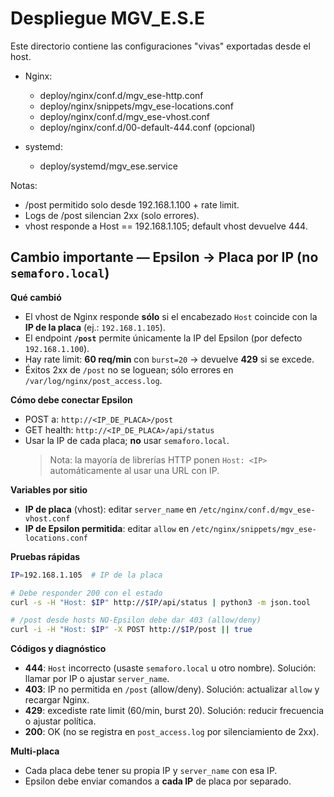 # Despliegue MGV_E.S.E

Este directorio contiene las configuraciones "vivas" exportadas desde el host.

- Nginx:
  - deploy/nginx/conf.d/mgv_ese-http.conf
  - deploy/nginx/snippets/mgv_ese-locations.conf
  - deploy/nginx/conf.d/mgv_ese-vhost.conf
  - deploy/nginx/conf.d/00-default-444.conf (opcional)

- systemd:
  - deploy/systemd/mgv_ese.service

Notas:
- /post permitido solo desde 192.168.1.100 + rate limit.
- Logs de /post silencian 2xx (solo errores).
- vhost responde a Host == 192.168.1.105; default vhost devuelve 444.


<!-- EPSILON_CONN_START -->
## Cambio importante — Epsilon → Placa por IP (no `semaforo.local`)

**Qué cambió**
- El vhost de Nginx responde **sólo** si el encabezado `Host` coincide con la **IP de la placa** (ej.: `192.168.1.105`).
- El endpoint **`/post`** permite únicamente la IP del Epsilon (por defecto `192.168.1.100`).
- Hay rate limit: **60 req/min** con `burst=20` → devuelve **429** si se excede.
- Éxitos 2xx de `/post` no se loguean; sólo errores en `/var/log/nginx/post_access.log`.

**Cómo debe conectar Epsilon**
- POST a: `http://<IP_DE_PLACA>/post`
- GET health: `http://<IP_DE_PLACA>/api/status`
- Usar la IP de cada placa; **no** usar `semaforo.local`.
  > Nota: la mayoría de librerías HTTP ponen `Host: <IP>` automáticamente al usar una URL con IP.

**Variables por sitio**
- **IP de placa** (vhost): editar `server_name` en `/etc/nginx/conf.d/mgv_ese-vhost.conf`
- **IP de Epsilon permitida**: editar `allow` en `/etc/nginx/snippets/mgv_ese-locations.conf`

**Pruebas rápidas**
```bash
IP=192.168.1.105  # IP de la placa

# Debe responder 200 con el estado
curl -s -H "Host: $IP" http://$IP/api/status | python3 -m json.tool

# /post desde hosts NO-Epsilon debe dar 403 (allow/deny)
curl -i -H "Host: $IP" -X POST http://$IP/post || true
```

**Códigos y diagnóstico**
- **444**: `Host` incorrecto (usaste `semaforo.local` u otro nombre). Solución: llamar por IP o ajustar `server_name`.
- **403**: IP no permitida en `/post` (allow/deny). Solución: actualizar `allow` y recargar Nginx.
- **429**: excediste rate limit (60/min, burst 20). Solución: reducir frecuencia o ajustar política.
- **200**: OK (no se registra en `post_access.log` por silenciamiento de 2xx).

**Multi-placa**
- Cada placa debe tener su propia IP y `server_name` con esa IP.
- Epsilon debe enviar comandos a **cada IP** de placa por separado.
<!-- EPSILON_CONN_END -->
